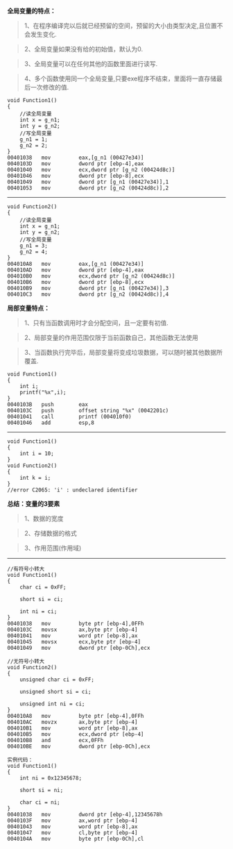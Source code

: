  
**全局变量的特点：**							
							
>1、在程序编译完以后就已经预留的空间，预留的大小由类型决定,且位置不会发生变化.							
							
>2、全局变量如果没有给的初始值，默认为0.							  
							
>3、全局变量可以在任何其他的函数里面进行读写.			
											
>4、多个函数使用同一个全局变量,只要exe程序不结束，里面将一直存储最后一次修改的值.							
   
	void Function1()			
	{			
		//读全局变量		
		int x = g_n1;		
		int y = g_n2;		
		//写全局变量		
		g_n1 = 1;		
		g_n2 = 2;		
	}  
	00401038   mov         eax,[g_n1 (00427e34)]                      
	0040103D   mov         dword ptr [ebp-4],eax   
	00401040   mov         ecx,dword ptr [g_n2 (00424d8c)]
	00401046   mov         dword ptr [ebp-8],ecx
	00401049   mov         dword ptr [g_n1 (00427e34)],1
	00401053   mov         dword ptr [g_n2 (00424d8c)],2   

----

	void Function2()			
	{			
		//读全局变量		
		int x = g_n1;		
		int y = g_n2;		
		//写全局变量		
		g_n1 = 3;		
		g_n2 = 4;		
	}
	004010A8   mov         eax,[g_n1 (00427e34)]
	004010AD   mov         dword ptr [ebp-4],eax
	004010B0   mov         ecx,dword ptr [g_n2 (00424d8c)]
	004010B6   mov         dword ptr [ebp-8],ecx
	004010B9   mov         dword ptr [g_n1 (00427e34)],3
	004010C3   mov         dword ptr [g_n2 (00424d8c)],4

**局部变量特点：**							
							
>1、只有当函数调用时才会分配空间，且一定要有初值.							
							
>2、局部变量的作用范围仅限于当前函数自己，其他函数无法使用							
							
>3、当函数执行完毕后，局部变量将变成垃圾数据，可以随时被其他数据所覆盖.							


	void Function1()		
	{		
		int i;		
		printf("%x",i);	
	}		
	0040103B   push        eax
	0040103C   push        offset string "%x" (0042201c)
	00401041   call        printf (004010f0)
	00401046   add         esp,8  

---       

	void Function1()		
	{		
		int i = 10;	
	}		
	void Function2()		
	{		
		int k = i;	
	}		
	//error C2065: 'i' : undeclared identifier

**总结：变量的3要素**	
		
>1、数据的宽度		
		
>2、存储数据的格式		
		
>3、作用范围(作用域)		
  
----   


	//有符号小转大			
	void Function1()			
	{			
		char ci = 0xFF;		
				
		short si = ci;		
				
		int ni = ci;		
	}			
	00401038   mov         byte ptr [ebp-4],0FFh
	0040103C   movsx       ax,byte ptr [ebp-4]
	00401041   mov         word ptr [ebp-8],ax
	00401045   movsx       ecx,byte ptr [ebp-4]
	00401049   mov         dword ptr [ebp-0Ch],ecx
	
	//无符号小转大			
	void Function2()			
	{			
		unsigned char ci = 0xFF;		
				
		unsigned short si = ci;		
				
		unsigned int ni = ci;		
	}			
	004010A8   mov         byte ptr [ebp-4],0FFh
	004010AC   movzx       ax,byte ptr [ebp-4]
	004010B1   mov         word ptr [ebp-8],ax
	004010B5   mov         ecx,dword ptr [ebp-4]
	004010B8   and         ecx,0FFh
	004010BE   mov         dword ptr [ebp-0Ch],ecx  	

	实例代码：							
	void Function1()			
	{			
		int ni = 0x12345678;		
				
		short si = ni;		
				
		char ci = ni;		
	}			
	00401038   mov         dword ptr [ebp-4],12345678h
	0040103F   mov         ax,word ptr [ebp-4]
	00401043   mov         word ptr [ebp-8],ax
	00401047   mov         cl,byte ptr [ebp-4]
	0040104A   mov         byte ptr [ebp-0Ch],cl

